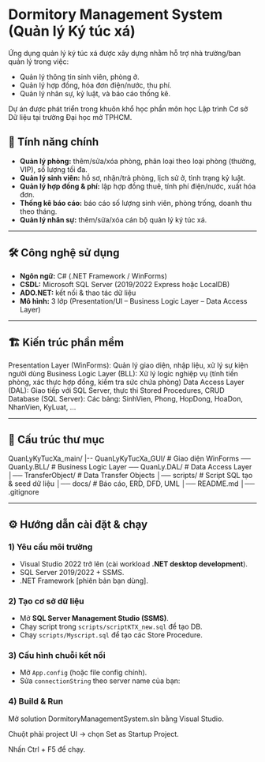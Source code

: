 # Dormitory Management System (Quản lý Ký túc xá)

Ứng dụng quản lý ký túc xá được xây dựng nhằm hỗ trợ nhà trường/ban quản lý trong việc:
- Quản lý thông tin sinh viên, phòng ở.
- Quản lý hợp đồng, hóa đơn điện/nước, thu phí.
- Quản lý nhân sự, kỷ luật, và báo cáo thống kê.

Dự án được phát triển trong khuôn khổ học phần môn học Lập trình Cơ sở Dữ liệu tại trường Đại học mở TPHCM.


## 🚀 Tính năng chính
- **Quản lý phòng:** thêm/sửa/xóa phòng, phân loại theo loại phòng (thường, VIP), số lượng tối đa.
- **Quản lý sinh viên:** hồ sơ, nhận/trả phòng, lịch sử ở, tình trạng kỷ luật.
- **Quản lý hợp đồng & phí:** lập hợp đồng thuê, tính phí điện/nước, xuất hóa đơn.
- **Thống kê báo cáo:** báo cáo số lượng sinh viên, phòng trống, doanh thu theo tháng.
- **Quản lý nhân sự:** thêm/sửa/xóa cán bộ quản lý ký túc xá.

---

## 🛠 Công nghệ sử dụng
- **Ngôn ngữ:** C# (.NET Framework / WinForms)
- **CSDL:** Microsoft SQL Server (2019/2022 Express hoặc LocalDB)
- **ADO.NET:** kết nối & thao tác dữ liệu
- **Mô hình:** 3 lớp (Presentation/UI – Business Logic Layer – Data Access Layer)

---

## 🏗 Kiến trúc phần mềm
Presentation Layer (WinForms): Quản lý giao diện, nhập liệu, xử lý sự kiện người dùng
Business Logic Layer (BLL): Xử lý logic nghiệp vụ (tính tiền phòng, xác thực hợp đồng, kiểm tra sức chứa phòng)
Data Access Layer (DAL): Giao tiếp với SQL Server, thực thi Stored Procedures, CRUD
Database (SQL Server): Các bảng: SinhVien, Phong, HopDong, HoaDon, NhanVien, KyLuat, ...

---

## 📂 Cấu trúc thư mục
QuanLyKyTucXa_main/
|-- QuanLyKyTucXa_GUI/ # Giao diện WinForms
── QuanLy.BLL/ # Business Logic Layer
── QuanLy.DAL/ # Data Access Layer
│── TransferObject/ # Data Transfer Objects
│── scripts/ # Script SQL tạo & seed dữ liệu
│── docs/ # Báo cáo, ERD, DFD, UML
│── README.md
│── .gitignore

---

## ⚙️ Hướng dẫn cài đặt & chạy

### 1) Yêu cầu môi trường
- Visual Studio 2022 trở lên (cài workload **.NET desktop development**).
- SQL Server 2019/2022 + SSMS.
- .NET Framework [phiên bản bạn dùng].

### 2) Tạo cơ sở dữ liệu
- Mở **SQL Server Management Studio (SSMS)**.
- Chạy script trong `scripts/scriptKTX_new.sql` để tạo DB.
- Chạy `scripts/Myscript.sql` để tạo các Store Procedure.

### 3) Cấu hình chuỗi kết nối
- Mở `App.config` (hoặc file config chính).
- Sửa `connectionString` theo server name của bạn:
<connectionStrings>
  <add name="DormitoryDb"
       connectionString="Server=localhost\SQLEXPRESS;Database=DormitoryDB;Trusted_Connection=True;"
       providerName="System.Data.SqlClient" />
</connectionStrings>

### 4) Build & Run
Mở solution DormitoryManagementSystem.sln bằng Visual Studio.

Chuột phải project UI → chọn Set as Startup Project.

Nhấn Ctrl + F5 để chạy.


